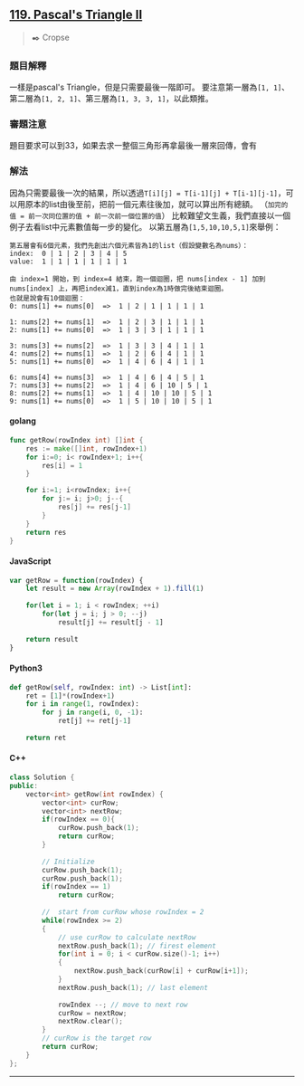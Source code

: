 ## [119. Pascal's Triangle II](https://leetcode.com/problems/pascals-triangle-ii/submissions/)
> :black_nib: Cropse
### 題目解釋
一樣是pascal's Triangle，但是只需要最後一階即可。
要注意第一層為`[1, 1]`、第二層為`[1, 2, 1]`、第三層為`[1, 3, 3, 1]`，以此類推。
### 審題注意
題目要求可以到33，如果去求一整個三角形再拿最後一層來回傳，會有
### 解法
因為只需要最後一次的結果，所以透過`T[i][j] = T[i-1][j] + T[i-1][j-1]`，可以用原本的list由後至前，把前一個元素往後加，就可以算出所有總額。
（`加完的值 = 前一次同位置的值 + 前一次前一個位置的值`）
比較難望文生義，我們直接以一個例子去看list中元素數值每一步的變化。
以第五層為`[1,5,10,10,5,1]`來舉例：

    第五層會有6個元素，我們先創出六個元素皆為1的list（假設變數名為nums）：
    index:  0 | 1 | 2 | 3 | 4 | 5
    value:  1 | 1 | 1 | 1 | 1 | 1

    由 index=1 開始，到 index=4 結束，跑一個迴圈，把 nums[index - 1] 加到 nums[index] 上，再把index減1，直到index為1時做完後結束迴圈。
    也就是說會有10個迴圈：
    0: nums[1] += nums[0]  =>  1 | 2 | 1 | 1 | 1 | 1

    1: nums[2] += nums[1]  =>  1 | 2 | 3 | 1 | 1 | 1
    2: nums[1] += nums[0]  =>  1 | 3 | 3 | 1 | 1 | 1

    3: nums[3] += nums[2]  =>  1 | 3 | 3 | 4 | 1 | 1
    4: nums[2] += nums[1]  =>  1 | 2 | 6 | 4 | 1 | 1
    5: nums[1] += nums[0]  =>  1 | 4 | 6 | 4 | 1 | 1

    6: nums[4] += nums[3]  =>  1 | 4 | 6 | 4 | 5 | 1
    7: nums[3] += nums[2]  =>  1 | 4 | 6 | 10 | 5 | 1
    8: nums[2] += nums[1]  =>  1 | 4 | 10 | 10 | 5 | 1
    9: nums[1] += nums[0]  =>  1 | 5 | 10 | 10 | 5 | 1    

#### golang
```go
func getRow(rowIndex int) []int {
    res := make([]int, rowIndex+1)
    for i:=0; i< rowIndex+1; i++{
        res[i] = 1
    }

    for i:=1; i<rowIndex; i++{
        for j:= i; j>0; j--{
            res[j] += res[j-1]
        }
    }
    return res
}
```

#### JavaScript
```javascript
var getRow = function(rowIndex) {
    let result = new Array(rowIndex + 1).fill(1)
    
    for(let i = 1; i < rowIndex; ++i)
        for(let j = i; j > 0; --j)
            result[j] += result[j - 1]
    
    return result
}
```

#### Python3
```python
def getRow(self, rowIndex: int) -> List[int]:
    ret = [1]*(rowIndex+1)
    for i in range(1, rowIndex):
        for j in range(i, 0, -1):
            ret[j] += ret[j-1]
            
    return ret
```

#### C++
```C++
class Solution {
public:
    vector<int> getRow(int rowIndex) {
        vector<int> curRow;
        vector<int> nextRow;
        if(rowIndex == 0){
            curRow.push_back(1);
            return curRow;
        }
        
        // Initialize
        curRow.push_back(1);
        curRow.push_back(1);
        if(rowIndex == 1)
            return curRow;
        
        //  start from curRow whose rowIndex = 2
        while(rowIndex >= 2)
        {
            // use curRow to calculate nextRow
            nextRow.push_back(1); // firest element
            for(int i = 0; i < curRow.size()-1; i++)
            {
                nextRow.push_back(curRow[i] + curRow[i+1]);
            }
            nextRow.push_back(1); // last element
            
            rowIndex --; // move to next row
            curRow = nextRow;
            nextRow.clear();
        }
        // curRow is the target row
        return curRow;
    }
};
```
---
